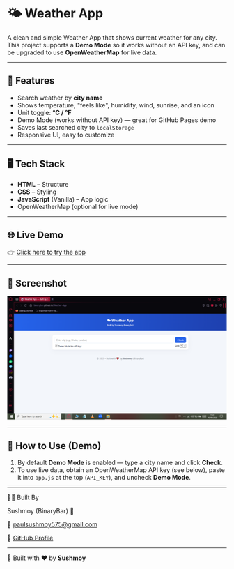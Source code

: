 # 🌤 Weather App

A clean and simple Weather App that shows current weather for any city.  
This project supports a **Demo Mode** so it works without an API key, and can be upgraded to use **OpenWeatherMap** for live data.

---


## 🚀 Features
- Search weather by **city name**
- Shows temperature, "feels like", humidity, wind, sunrise, and an icon
- Unit toggle: **°C / °F**
- Demo Mode (works without API key) — great for GitHub Pages demo
- Saves last searched city to `localStorage`
- Responsive UI, easy to customize

---


## 🖥️ Tech Stack
- **HTML** – Structure  
- **CSS** – Styling  
- **JavaScript** (Vanilla) – App logic  
- OpenWeatherMap (optional for live mode) 


---


## 🌐 Live Demo
👉 [Click here to try the app](https://binarybar.github.io/Weather-App/) 

 
---


## 📸 Screenshot
![App Screenshot](https://github.com/BinaryBar/Weather-App/blob/9cb165b50b01e344031f660ac06441c731106bb2/Screenshot.png)  


---

## 🧩 How to Use (Demo)  
1. By default **Demo Mode** is enabled — type a city name and click **Check**.  
2. To use live data, obtain an OpenWeatherMap API key (see below), paste it into `app.js` at the top (`API_KEY`), and uncheck **Demo Mode**.

---

👨‍💻 Built By

Sushmoy (BinaryBar) 🚀

📧 [paulsushmoy575@gmail.com](mailto:paulsushmoy575@gmail.com) 

🔗 [GitHub Profile](https://github.com/BinaryBar)

---


🚀 Built with ❤️ by **Sushmoy**




